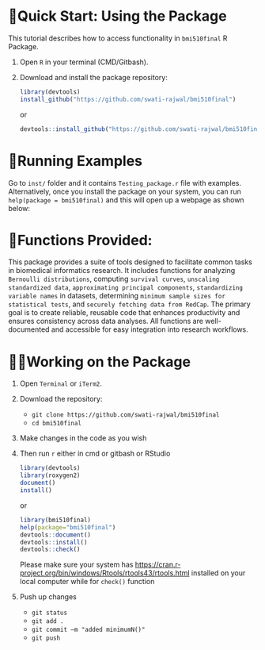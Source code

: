# 🎯Quick Start: Using the Package
This tutorial describes how to access functionality in `bmi510final` R Package.

1. Open `R` in your terminal (CMD/Gitbash).
2. Download and install the package repository:
	```r 
    library(devtools)
    install_github("https://github.com/swati-rajwal/bmi510final")
    ```
    or
   
    ```r
    devtools::install_github("https://github.com/swati-rajwal/bmi510final")
    ```
# 🏃Running Examples
Go to `inst/` folder and it contains `Testing_package.r` file with examples. Alternatively, once you install the package on your system, you can run `help(package = bmi510final)` and this will open up a webpage as shown below:


# 📌Functions Provided:
This package provides a suite of tools designed to facilitate common tasks in biomedical informatics research. It includes functions for analyzing `Bernoulli distributions`, computing `survival curves`, `unscaling standardized data`, `approximating principal components`, `standardizing variable names` in datasets, determining `minimum sample sizes for statistical tests`, and `securely fetching data from RedCap`. 
The primary goal is to create reliable, reusable code that enhances productivity and ensures consistency across data analyses. All functions are well-documented and accessible for easy integration into research workflows.

# 👩‍💻Working on the Package
1. Open `Terminal` or `iTerm2`.
2. Download the repository:
	* `git clone https://github.com/swati-rajwal/bmi510final`
	* `cd bmi510final`
3. Make changes in the code as you wish
4. Then run `r` either in cmd or gitbash or RStudio
   ```r
   library(devtools)
   library(roxygen2)
   document()
   install()
   ```
   or
   
   ```r
   library(bmi510final)
   help(package="bmi510final")
   devtools::document()
   devtools::install()
   devtools::check()
   ```
   Please make sure your system has https://cran.r-project.org/bin/windows/Rtools/rtools43/rtools.html installed on your local computer while for `check()` function
  
7. Push up changes
	* `git status` 
	* `git add .`
 	* `git commit –m "added minimumN()"`
 	* `git push` 

